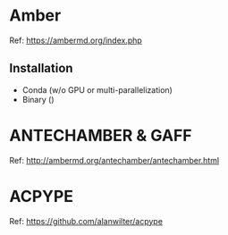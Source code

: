 # Amber
Ref: https://ambermd.org/index.php
## Installation 
- Conda (w/o GPU or multi-parallelization)
- Binary ()
# ANTECHAMBER & GAFF
Ref: http://ambermd.org/antechamber/antechamber.html

# ACPYPE
Ref: https://github.com/alanwilter/acpype
